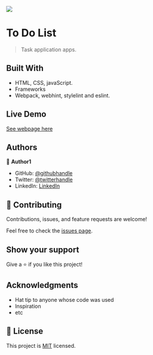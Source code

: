 ![](https://img.shields.io/badge/Microverse-blueviolet)

# To Do List

> Task application apps.


## Built With

- HTML, CSS, javaScript.
- Frameworks
- Webpack, webhint, stylelint and eslint. 

## Live Demo

[See webpage here](https://github.com/ecekpo/to-do-list-proj)


## Authors

👤 **Author1**

- GitHub: [@githubhandle](https://github.com/ecekpo/)
- Twitter: [@twitterhandle](https://twitter.com/@ememcookey)
- LinkedIn: [LinkedIn](https://www.linkedin.com/in/emem-ekpo-857135234/)


## 🤝 Contributing

Contributions, issues, and feature requests are welcome!

Feel free to check the [issues page](https://github.com/ecekpo/to-do-list-proj/issues).

## Show your support

Give a ⭐️ if you like this project!

## Acknowledgments

- Hat tip to anyone whose code was used
- Inspiration
- etc

## 📝 License

This project is [MIT](./MIT.md) licensed.